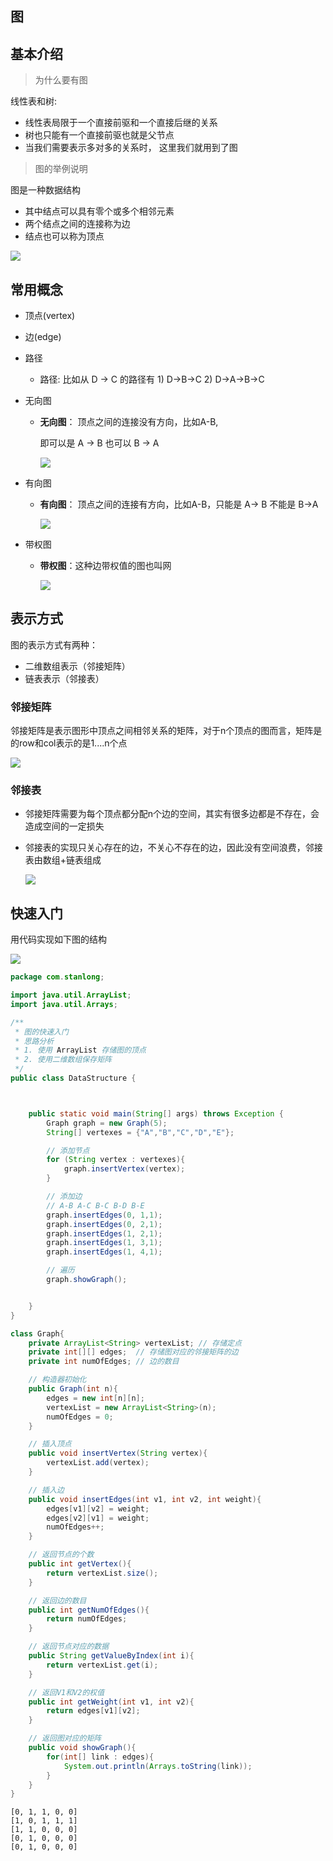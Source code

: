 ## 图

## 基本介绍

> 为什么要有图

线性表和树:

- 线性表局限于一个直接前驱和一个直接后继的关系
- 树也只能有一个直接前驱也就是父节点
- 当我们需要表示多对多的关系时， 这里我们就用到了图

> 图的举例说明

图是一种数据结构

- 其中结点可以具有零个或多个相邻元素
- 两个结点之间的连接称为边
- 结点也可以称为顶点

![](.././doc/53.png)

## 常用概念

- 顶点(vertex)

- 边(edge)

- 路径

  - 路径: 比如从 D -> C 的路径有 1) D->B->C 2) D->A->B->C

- 无向图

  - **无向图**： 顶点之间的连接没有方向，比如A-B,

    即可以是 A -> B 也可以 B -> A

    ![](.././doc/54.png)

- 有向图

  - **有向图**： 顶点之间的连接有方向，比如A-B，只能是 A-> B 不能是 B->A

    ![](.././doc/55.png)

  

- 带权图

  - **带权图**：这种边带权值的图也叫网

    ![](.././doc/56.png)

## 表示方式

图的表示方式有两种：

- 二维数组表示（邻接矩阵）
- 链表表示（邻接表）

### 邻接矩阵

邻接矩阵是表示图形中顶点之间相邻关系的矩阵，对于n个顶点的图而言，矩阵是的row和col表示的是1....n个点

![](.././doc/57.png)

### 邻接表

- 邻接矩阵需要为每个顶点都分配n个边的空间，其实有很多边都是不存在，会造成空间的一定损失

- 邻接表的实现只关心存在的边，不关心不存在的边，因此没有空间浪费，邻接表由数组+链表组成

  ![](.././doc/58.png)

## 快速入门

用代码实现如下图的结构

![](.././doc/59.png)

```java
package com.stanlong;

import java.util.ArrayList;
import java.util.Arrays;

/**
 * 图的快速入门
 * 思路分析
 * 1. 使用 ArrayList 存储图的顶点
 * 2. 使用二维数组保存矩阵
 */
public class DataStructure {



    public static void main(String[] args) throws Exception {
        Graph graph = new Graph(5);
        String[] vertexes = {"A","B","C","D","E"};

        // 添加节点
        for (String vertex : vertexes){
            graph.insertVertex(vertex);
        }

        // 添加边
        // A-B A-C B-C B-D B-E
        graph.insertEdges(0, 1,1);
        graph.insertEdges(0, 2,1);
        graph.insertEdges(1, 2,1);
        graph.insertEdges(1, 3,1);
        graph.insertEdges(1, 4,1);

        // 遍历
        graph.showGraph();


    }
}

class Graph{
    private ArrayList<String> vertexList; // 存储定点
    private int[][] edges;  // 存储图对应的邻接矩阵的边
    private int numOfEdges; // 边的数目

    // 构造器初始化
    public Graph(int n){
        edges = new int[n][n];
        vertexList = new ArrayList<String>(n);
        numOfEdges = 0;
    }

    // 插入顶点
    public void insertVertex(String vertex){
        vertexList.add(vertex);
    }

    // 插入边
    public void insertEdges(int v1, int v2, int weight){
        edges[v1][v2] = weight;
        edges[v2][v1] = weight;
        numOfEdges++;
    }

    // 返回节点的个数
    public int getVertex(){
        return vertexList.size();
    }

    // 返回边的数目
    public int getNumOfEdges(){
        return numOfEdges;
    }

    // 返回节点对应的数据
    public String getValueByIndex(int i){
        return vertexList.get(i);
    }

    // 返回V1和V2的权值
    public int getWeight(int v1, int v2){
        return edges[v1][v2];
    }

    // 返回图对应的矩阵
    public void showGraph(){
        for(int[] link : edges){
            System.out.println(Arrays.toString(link));
        }
    }
}
```

```
[0, 1, 1, 0, 0]
[1, 0, 1, 1, 1]
[1, 1, 0, 0, 0]
[0, 1, 0, 0, 0]
[0, 1, 0, 0, 0]
```

